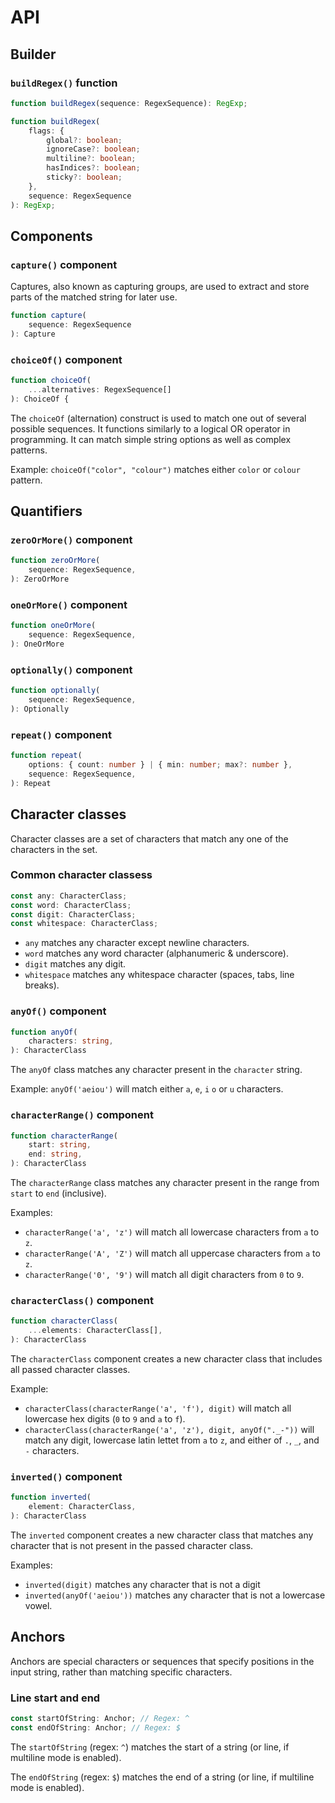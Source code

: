# API

## Builder

### `buildRegex()` function

```ts
function buildRegex(sequence: RegexSequence): RegExp;

function buildRegex(
    flags: {
        global?: boolean;
        ignoreCase?: boolean;
        multiline?: boolean;
        hasIndices?: boolean;
        sticky?: boolean;
    },
    sequence: RegexSequence
): RegExp;
```

## Components

### `capture()` component

Captures, also known as capturing groups, are used to extract and store parts of the matched string for later use. 

```ts
function capture(
    sequence: RegexSequence
): Capture
```

### `choiceOf()` component

```ts
function choiceOf(
    ...alternatives: RegexSequence[]
): ChoiceOf {
```

The `choiceOf` (alternation) construct is used to match one out of several possible sequences. It functions similarly to a logical OR operator in programming. It can match simple string options as well as complex patterns.

Example: `choiceOf("color", "colour")` matches either `color` or `colour` pattern.

## Quantifiers

### `zeroOrMore()` component

```ts
function zeroOrMore(
    sequence: RegexSequence,
): ZeroOrMore
```

### `oneOrMore()` component

```ts
function oneOrMore(
    sequence: RegexSequence,
): OneOrMore
```

### `optionally()` component

```ts
function optionally(
    sequence: RegexSequence,
): Optionally
```

### `repeat()` component

```ts
function repeat(
    options: { count: number } | { min: number; max?: number },
    sequence: RegexSequence,
): Repeat
```

## Character classes

Character classes are a set of characters that match any one of the characters in the set. 

### Common character classess

```ts
const any: CharacterClass;
const word: CharacterClass;
const digit: CharacterClass;
const whitespace: CharacterClass;
```

* `any` matches any character except newline characters.
* `word` matches any word character (alphanumeric & underscore).
* `digit` matches any digit.
* `whitespace` matches any whitespace character (spaces, tabs, line breaks).

### `anyOf()` component

```ts
function anyOf(
    characters: string,
): CharacterClass
```

The `anyOf` class matches any character present in the `character` string.

Example: `anyOf('aeiou')` will match either `a`, `e`, `i` `o` or `u` characters.

### `characterRange()` component

```ts
function characterRange(
    start: string,
    end: string,
): CharacterClass
```

The `characterRange` class matches any character present in the range from `start` to `end` (inclusive).

Examples:
* `characterRange('a', 'z')` will match all lowercase characters from `a` to `z`.
* `characterRange('A', 'Z')` will match all uppercase characters from `a` to `z`.
* `characterRange('0', '9')` will match all digit characters from `0` to `9`.

### `characterClass()` component

```ts
function characterClass(
    ...elements: CharacterClass[],
): CharacterClass
```

The `characterClass` component creates a new character class that includes all passed character classes.

Example:
* `characterClass(characterRange('a', 'f'), digit)` will match all lowercase hex digits (`0` to `9` and `a` to `f`).
* `characterClass(characterRange('a', 'z'), digit, anyOf("._-"))` will match any digit, lowercase latin lettet from `a` to `z`, and either of `.`, `_`, and `-` characters.

### `inverted()` component

```ts
function inverted(
    element: CharacterClass,
): CharacterClass
```

The `inverted` component creates a new character class that matches any character that is not present in the passed character class.

Examples:
* `inverted(digit)` matches any character that is not a digit
* `inverted(anyOf('aeiou'))` matches any character that is not a lowercase vowel.



## Anchors

Anchors are special characters or sequences that specify positions in the input string, rather than matching specific characters.

### Line start and end

```ts
const startOfString: Anchor; // Regex: ^
const endOfString: Anchor; // Regex: $
```

The `startOfString` (regex: `^`) matches the start of a string (or line, if multiline mode is enabled).

The `endOfString` (regex: `$`)  matches the end of a string (or line, if multiline mode is enabled).
